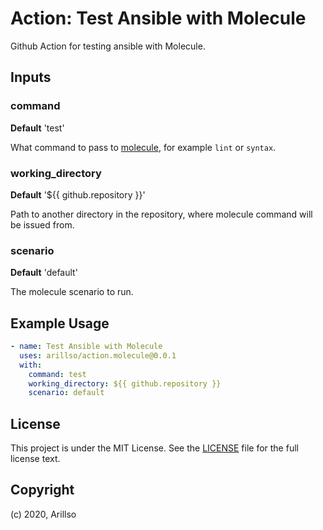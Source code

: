 # Action: Test Ansible with Molecule

Github Action for testing ansible with Molecule.

## Inputs

### command

**Default** 'test'

What command to pass to [molecule](https://molecule.readthedocs.io/en/latest/), for example `lint` or `syntax`.

### working_directory

**Default** '${{ github.repository }}'

Path to another directory in the repository, where molecule command will be issued from.

### scenario

**Default** 'default'

The molecule scenario to run.

## Example Usage

```yaml
- name: Test Ansible with Molecule
  uses: arillso/action.molecule@0.0.1
  with:
    command: test
    working_directory: ${{ github.repository }}
    scenario: default
```

## License

<!-- markdownlint-disable -->

This project is under the MIT License. See the [LICENSE](licence) file for the full license text.

<!-- markdownlint-enable -->

## Copyright

(c) 2020, Arillso
